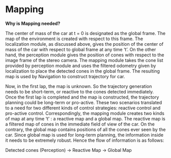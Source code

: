 # Mapping

**Why is Mapping needed?**

The center of mass of the car at t = 0 is designated as the global frame. The map of the environment
is created with respect to this frame. The localization module, as discussed above, gives the position
of the center of mass of the car with respect to global frame at any time ‘t’. On the other hand, the
perception module gives the position of cones with respect to the image frame of the stereo camera.
The mapping module takes the cone list provided by perception module and uses the filtered
odometry given by localization to place the detected cones in the global frame. The resulting map is
used by Navigation to construct trajectory for car.

Now, in the first lap, the map is unknown. So the trajectory generation needs to be short-term, or
reactive to the cones detected immediately. Once the first lap is completed and the map is
constructed, the trajectory planning could be long-term or pro-active. These two scenarios translated
to a need for two different kinds of control strategies: reactive control and pro-active control.
Correspondingly, the mapping module creates two kinds of map at any time ‘t’ : a reactive map and
a global map. The reactive map is a filtered map of cones in the immediate field of view of the car.
On the contrary, the global map contains positions of all the cones ever seen by the car. Since global
map is used for long-term planning, the information inside it needs to be extremely robust. Hence
the flow of information is as follows:

Detected cones (Perception) → Reactive Map → Global Map
